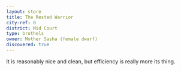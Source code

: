 ```yaml
---
layout: store
title: The Rested Warrior
city-ref: 0
district: Mid Court
type: brothels
owner: Mother Sasha (female dwarf)
discovered: true
---
```

It is reasonably nice and clean, but efficiency is really more its thing.
